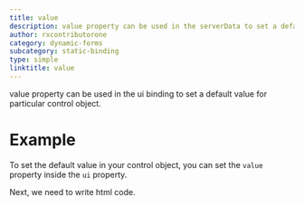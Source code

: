 ```yaml
---
title: value
description: value property can be used in the serverData to set a default value for particular control object. 
author: rxcontributorone
category: dynamic-forms
subcategory: static-binding
type: simple
linktitle: value
---
```



<div class="title-bar"><p>value property can be used in the ui binding to set a default value for particular control object.</p></div>

# Example

To set the default value in your control object, you can set the `value` property inside the `ui` property. 

<div component="app-code" key="value-complete-component"></div>
Next, we need to write html code.
<div component="app-code" key="value-complete-html"></div>
<div component="app-example-runner" ref-component="app-value-complete"></div>
